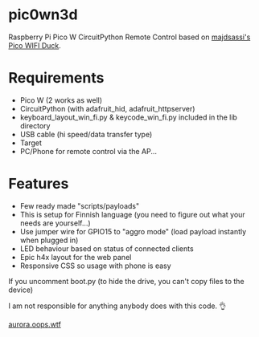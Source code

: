 # pic0wn3d
Raspberry Pi Pico W CircuitPython Remote Control based on [majdsassi's Pico WIFI Duck](https://github.com/majdsassi/Pico-WIFI-Duck).

# Requirements
- Pico W (2 works as well)
- CircuitPython (with adafruit_hid, adafruit_httpserver)
- keyboard_layout_win_fi.py & keycode_win_fi.py included in the lib directory
- USB cable (hi speed/data transfer type)
- Target
- PC/Phone for remote control via the AP...

# Features
- Few ready made "scripts/payloads"
- This is setup for Finnish language (you need to figure out what your needs are yourself...)
- Use jumper wire for GPIO15 to "aggro mode" (load payload instantly when plugged in)
- LED behaviour based on status of connected clients
- Epic h4x layout for the web panel
- Responsive CSS so usage with phone is easy

If you uncomment boot.py (to hide the drive, you can't copy files to the device)


I am not responsible for anything anybody does with this code. 👌

[aurora.oops.wtf](https://aurora.oops.wtf)
